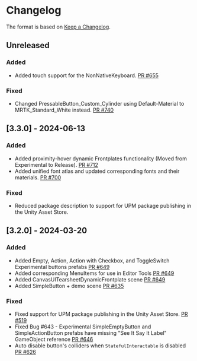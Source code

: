 # Changelog

The format is based on [Keep a Changelog](https://keepachangelog.com/en/1.1.0/).

## Unreleased

### Added

* Added touch support for the NonNativeKeyboard. [PR #655](https://github.com/MixedRealityToolkit/MixedRealityToolkit-Unity/pull/655)

### Fixed

* Changed PressableButton_Custom_Cylinder using Default-Material to MRTK_Standard_White instead. [PR #740](https://github.com/MixedRealityToolkit/MixedRealityToolkit-Unity/pull/740)

## [3.3.0] - 2024-06-13

### Added

* Added proximity-hover dynamic Frontplates functionality (Moved from Experimental to Release). [PR #712](https://github.com/MixedRealityToolkit/MixedRealityToolkit-Unity/pull/712)
* Added unified font atlas and updated corresponding fonts and their materials. [PR #700](https://github.com/MixedRealityToolkit/MixedRealityToolkit-Unity/pull/700)

### Fixed

* Reduced package description to support for UPM package publishing in the Unity Asset Store.

## [3.2.0] - 2024-03-20

### Added

* Added Empty, Action, Action with Checkbox, and ToggleSwitch Experimental buttons prefabs [PR #649](https://github.com/MixedRealityToolkit/MixedRealityToolkit-Unity/pull/649)
* Added corresponding MenuItems for use in Editor Tools [PR #649](https://github.com/MixedRealityToolkit/MixedRealityToolkit-Unity/pull/649)
* Added CanvasUITearsheetDynamicFrontplate scene [PR #649](https://github.com/MixedRealityToolkit/MixedRealityToolkit-Unity/pull/649)
* Added SimpleButton + demo scene [PR #635](https://github.com/MixedRealityToolkit/MixedRealityToolkit-Unity/pull/635)

### Fixed

* Fixed support for UPM package publishing in the Unity Asset Store. [PR #519](https://github.com/MixedRealityToolkit/MixedRealityToolkit-Unity/pull/519)
* Fixed Bug #643 - Experimental SimpleEmptyButton and SimpleActionButton prefabs have missing "See It Say It Label" GameObject reference [PR #646](https://github.com/MixedRealityToolkit/MixedRealityToolkit-Unity/pull/646)
* Auto disable button's colliders when `StatefulInteractable` is disabled [PR #626](https://github.com/MixedRealityToolkit/MixedRealityToolkit-Unity/pull/626)
